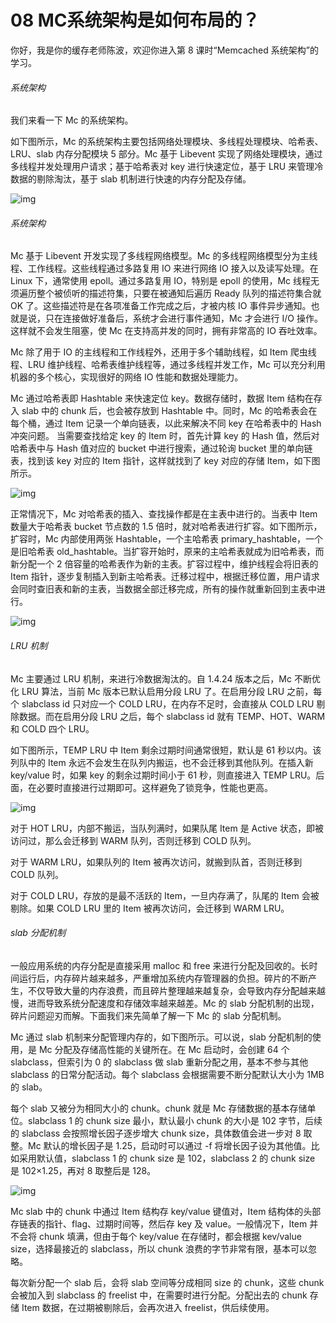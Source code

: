 # 08 MC系统架构是如何布局的？

你好，我是你的缓存老师陈波，欢迎你进入第 8 课时“Memcached 系统架构”的学习。

###### 系统架构

我们来看一下 Mc 的系统架构。

如下图所示，Mc 的系统架构主要包括网络处理模块、多线程处理模块、哈希表、LRU、slab 内存分配模块 5 部分。Mc 基于 Libevent 实现了网络处理模块，通过多线程并发处理用户请求；基于哈希表对 key 进行快速定位，基于 LRU 来管理冷数据的剔除淘汰，基于 slab 机制进行快速的内存分配及存储。

![img](assets/CgotOV2kTqmAa9rMAACt8jd8Gy8622.png)

###### 系统架构

Mc 基于 Libevent 开发实现了多线程网络模型。Mc 的多线程网络模型分为主线程、工作线程。这些线程通过多路复用 IO 来进行网络 IO 接入以及读写处理。在 Linux 下，通常使用 epoll。通过多路复用 IO，特别是 epoll 的使用，Mc 线程无须遍历整个被侦听的描述符集，只要在被通知后遍历 Ready 队列的描述符集合就 OK 了。这些描述符是在各项准备工作完成之后，才被内核 IO 事件异步通知。也就是说，只在连接做好准备后，系统才会进行事件通知，Mc 才会进行 I/O 操作。这样就不会发生阻塞，使 Mc 在支持高并发的同时，拥有非常高的 IO 吞吐效率。

Mc 除了用于 IO 的主线程和工作线程外，还用于多个辅助线程，如 Item 爬虫线程、LRU 维护线程、哈希表维护线程等，通过多线程并发工作，Mc 可以充分利用机器的多个核心，实现很好的网络 IO 性能和数据处理能力。

Mc 通过哈希表即 Hashtable 来快速定位 key。数据存储时，数据 Item 结构在存入 slab 中的 chunk 后，也会被存放到 Hashtable 中。同时，Mc 的哈希表会在每个桶，通过 Item 记录一个单向链表，以此来解决不同 key 在哈希表中的 Hash 冲突问题。 当需要查找给定 key 的 Item 时，首先计算 key 的 Hash 值，然后对哈希表中与 Hash 值对应的 bucket 中进行搜索，通过轮询 bucket 里的单向链表，找到该 key 对应的 Item 指针，这样就找到了 key 对应的存储 Item，如下图所示。

![img](assets/CgoB5l2kTqqAa-6NAADSINCxStI861.png)

正常情况下，Mc 对哈希表的插入、查找操作都是在主表中进行的。当表中 Item 数量大于哈希表 bucket 节点数的 1.5 倍时，就对哈希表进行扩容。如下图所示，扩容时，Mc 内部使用两张 Hashtable，一个主哈希表 primary_hashtable，一个是旧哈希表 old_hashtable。当扩容开始时，原来的主哈希表就成为旧哈希表，而新分配一个 2 倍容量的哈希表作为新的主表。扩容过程中，维护线程会将旧表的 Item 指针，逐步复制插入到新主哈希表。迁移过程中，根据迁移位置，用户请求会同时查旧表和新的主表，当数据全部迁移完成，所有的操作就重新回到主表中进行。

![img](assets/CgotOV2kTqqAWlf-AAEWO5LfgEY338.png)

###### LRU 机制

Mc 主要通过 LRU 机制，来进行冷数据淘汰的。自 1.4.24 版本之后，Mc 不断优化 LRU 算法，当前 Mc 版本已默认启用分段 LRU 了。在启用分段 LRU 之前，每个 slabclass id 只对应一个 COLD LRU，在内存不足时，会直接从 COLD LRU 剔除数据。而在启用分段 LRU 之后，每个 slabclass id 就有 TEMP、HOT、WARM 和 COLD 四个 LRU。

如下图所示，TEMP LRU 中 Item 剩余过期时间通常很短，默认是 61 秒以内。该列队中的 Item 永远不会发生在队列内搬运，也不会迁移到其他队列。在插入新 key/value 时，如果 key 的剩余过期时间小于 61 秒，则直接进入 TEMP LRU。后面，在必要时直接进行过期即可。这样避免了锁竞争，性能也更高。

![img](assets/CgoB5l2kTqqAUmjEAAFBQgJ1NUs229.png)

对于 HOT LRU，内部不搬运，当队列满时，如果队尾 Item 是 Active 状态，即被访问过，那么会迁移到 WARM 队列，否则迁移到 COLD 队列。

对于 WARM LRU，如果队列的 Item 被再次访问，就搬到队首，否则迁移到 COLD 队列。

对于 COLD LRU，存放的是最不活跃的 Item，一旦内存满了，队尾的 Item 会被剔除。如果 COLD LRU 里的 Item 被再次访问，会迁移到 WARM LRU。

###### slab 分配机制

一般应用系统的内存分配是直接采用 malloc 和 free 来进行分配及回收的。长时间运行后，内存碎片越来越多，严重增加系统内存管理器的负担。碎片的不断产生，不仅导致大量的内存浪费，而且碎片整理越来越复杂，会导致内存分配越来越慢，进而导致系统分配速度和存储效率越来越差。Mc 的 slab 分配机制的出现，碎片问题迎刃而解。下面我们来先简单了解一下 Mc 的 slab 分配机制。

Mc 通过 slab 机制来分配管理内存的，如下图所示。可以说，slab 分配机制的使用，是 Mc 分配及存储高性能的关键所在。在 Mc 启动时，会创建 64 个 slabclass，但索引为 0 的 slabclass 做 slab 重新分配之用，基本不参与其他 slabclass 的日常分配活动。每个 slabclass 会根据需要不断分配默认大小为 1MB 的 slab。

每个 slab 又被分为相同大小的 chunk。chunk 就是 Mc 存储数据的基本存储单位。slabclass 1 的 chunk size 最小，默认最小 chunk 的大小是 102 字节，后续的 slabclass 会按照增长因子逐步增大 chunk size，具体数值会进一步对 8 取整。Mc 默认的增长因子是 1.25，启动时可以通过 -f 将增长因子设为其他值。比如采用默认值，slabclass 1 的 chunk size 是 102，slabclass 2 的 chunk size 是 102×1.25，再对 8 取整后是 128。

![img](assets/CgoB5l2kTqqAQFfMAACcTDvUMx8841.png)

Mc slab 中的 chunk 中通过 Item 结构存 key/value 键值对，Item 结构体的头部存链表的指针、flag、过期时间等，然后存 key 及 value。一般情况下，Item 并不会将 chunk 填满，但由于每个 key/value 在存储时，都会根据 kev/value size，选择最接近的 slabclass，所以 chunk 浪费的字节非常有限，基本可以忽略。

每次新分配一个 slab 后，会将 slab 空间等分成相同 size 的 chunk，这些 chunk 会被加入到 slabclass 的 freelist 中，在需要时进行分配。分配出去的 chunk 存储 Item 数据，在过期被剔除后，会再次进入 freelist，供后续使用。
